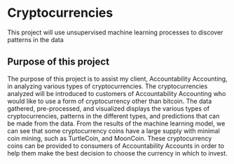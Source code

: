 # Cryptocurrencies
This project will use unsupervised machine learning processes to discover patterns in the data

## Purpose of this project
The purpose of this project is to assist my client, Accountability Accounting, in analyzing various types of cryptocurrencies. The cryptocurrencies analyzed will be introduced to customers of Accountability Accounting who would like to use a form of cryptocurrency other than bitcoin. The data gathered, pre-processed, and visualized displays the various types of cryptocurrencies, patterns in the different types, and predictions that can be made from the data. From the results of the machine learning model, we can see that some cryptocurrency coins have a large supply with minimal coin mining, such as TurtleCoin, and MoonCoin. These cryptocurrency coins can be provided to consumers of Accountability Accounts in order to help them make the best decision to choose the currency in which to invest.
